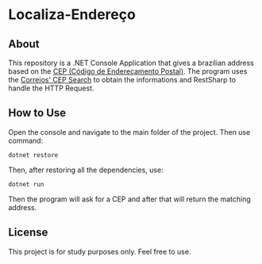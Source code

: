 # Localiza-Endereço


## About
This repository is a .NET Console Application that gives a brazilian address based on the  [CEP (Código de Endereçamento Postal)](https://en.wikipedia.org/wiki/C%c3%b3digo_de_Endere%c3%a7amento_Postal).
The program uses the [Correios' CEP Search](https://buscacepinter.correios.com.br/app/endereco/index.php) to obtain the informations and RestSharp to handle the HTTP Request.


## How to Use
Open the console and navigate to the main folder of the project. Then use command:

```
dotnet restore
```
Then, after restoring all the dependencies, use:

```
dotnet run
```

Then the program will ask for a CEP and after that will return the matching address.

## License
This project is for study purposes only. Feel free to use.